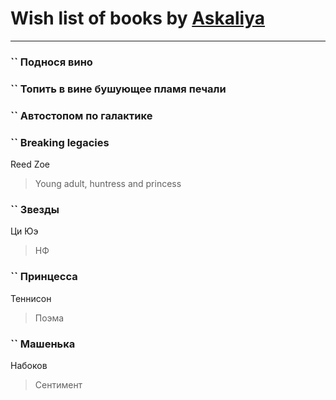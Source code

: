 # Wish list of books by [Askaliya](http://vk.com/id326783541)
---

### `` Поднося вино

### `` Топить в вине бушующее пламя печали

### `` Автостопом по галактике

### `` Breaking legacies
Reed Zoe
> Young adult,  huntress and princess

### `` Звезды
Ци Юэ
> НФ

### `` Принцесса
Теннисон
> Поэма

### `` Машенька
Набоков
> Сентимент

